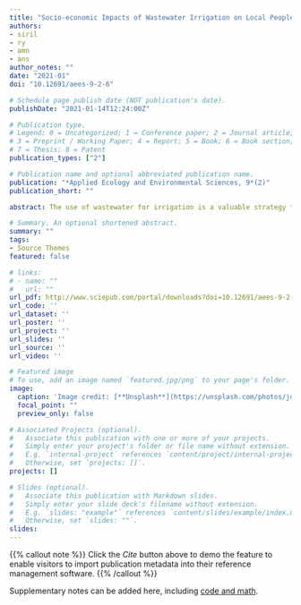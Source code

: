 ```yaml
---
title: "Socio-economic Impacts of Wastewater Irrigation on Local People in the Outskirts of Chandigarh Urban Areas"
authors:
- siril
- ry
- amn
- ans
author_notes: ""
date: "2021-01"
doi: "10.12691/aees-9-2-6"

# Schedule page publish date (NOT publication's date).
publishDate: "2021-01-14T12:24:00Z"

# Publication type.
# Legend: 0 = Uncategorized; 1 = Conference paper; 2 = Journal article;
# 3 = Preprint / Working Paper; 4 = Report; 5 = Book; 6 = Book section;
# 7 = Thesis; 8 = Patent
publication_types: ["2"]

# Publication name and optional abbreviated publication name.
publication: "*Applied Ecology and Environmental Sciences, 9*(2)"
publication_short: ""

abstract: The use of wastewater for irrigation is a valuable strategy to maximize available water resources, but the fringe quality of the water can present innumerable challenges. Water scarcity pushes the farmers to use wastewater for irrigation as an available alternate source. The present study was conducted in the peri-urban areas of well-planned city Chandigarh with a primary objective to obtain information about the current status of wastewater use for irrigation and socio-economic reasons for using wastewater from the farmers’ perspective. Therefore, nineteen (19) villages were selected nearby four seasonal choes around the study sites. At the site, we found that 64% of farmers were using freshwater, and the remaining farmers were using wastewater for crop irrigation. In this study, two contrasting perceptions were observed among the farmers about wastewater irrigation. Results indicated that farmers have a piece of relatively good knowledge about the inappropriate quality of wastewater and its adverse effects. Although they were concerned about the health, environmental and social impacts of wastewater yet, they believed that using this water resource is economically profitable for them. Thus, the present study highlighted the need for planning to improve wastewater treatment along with appropriate policies and methods to enhance farmers’ commitment to environmental conservation and human health.

# Summary. An optional shortened abstract.
summary: ""
tags:
- Source Themes
featured: false

# links:
# - name: ""
#   url: ""
url_pdf: http://www.sciepub.com/portal/downloads?doi=10.12691/aees-9-2-6&filename=aees-9-2-6.pdf
url_code: ''
url_dataset: ''
url_poster: ''
url_project: ''
url_slides: ''
url_source: ''
url_video: ''

# Featured image
# To use, add an image named `featured.jpg/png` to your page's folder. 
image:
  caption: 'Image credit: [**Unsplash**](https://unsplash.com/photos/jdD8gXaTZsc)'
  focal_point: ""
  preview_only: false

# Associated Projects (optional).
#   Associate this publication with one or more of your projects.
#   Simply enter your project's folder or file name without extension.
#   E.g. `internal-project` references `content/project/internal-project/index.md`.
#   Otherwise, set `projects: []`.
projects: []

# Slides (optional).
#   Associate this publication with Markdown slides.
#   Simply enter your slide deck's filename without extension.
#   E.g. `slides: "example"` references `content/slides/example/index.md`.
#   Otherwise, set `slides: ""`.
slides:
---
```


{{% callout note %}}
Click the *Cite* button above to demo the feature to enable visitors to import publication metadata into their reference management software.
{{% /callout %}}

Supplementary notes can be added here, including [code and math](https://sourcethemes.com/academic/docs/writing-markdown-latex/).

